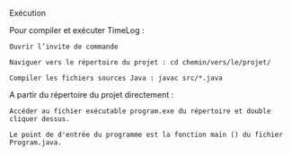 Exécution 

Pour compiler et exécuter  TimeLog :  

    Ouvrir l’invite de commande  

    Naviguer vers le répertoire du projet : cd chemin/vers/le/projet/ 

    Compiler les fichiers sources Java : javac src/*.java 

A partir du répertoire du projet directement : 

    Accéder au fichier exécutable program.exe du répertoire et double cliquer dessus. 

    Le point de d'entrée du programme est la fonction main () du fichier Program.java. 
